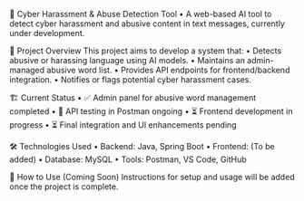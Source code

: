 🚧 Cyber Harassment & Abuse Detection Tool
•	A web-based AI tool to detect cyber harassment and abusive content in text messages, currently under development.

📌 Project Overview
This project aims to develop a system that:
•	Detects abusive or harassing language using AI models.
•	Maintains an admin-managed abusive word list.
•	Provides API endpoints for frontend/backend integration.
•	Notifies or flags potential cyber harassment cases.

 🏗 Current Status
•	✅ Admin panel for abusive word management completed
•	🔄 API testing in Postman ongoing
•	⏳ Frontend development in progress
•	⏳ Final integration and UI enhancements pending

🛠 Technologies Used
•	Backend: Java, Spring Boot
•	Frontend: (To be added)
•	Database: MySQL
•	Tools: Postman, VS Code, GitHub

🚀 How to Use (Coming Soon)
	  Instructions for setup and usage will be added once the project is complete.


